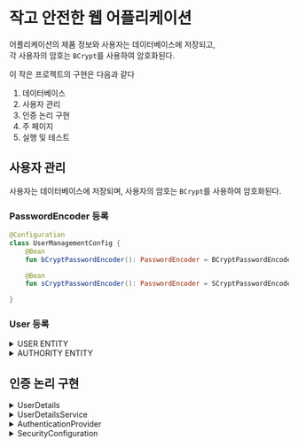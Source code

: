 # 작고 안전한 웹 어플리케이션

어플리케이션의 제품 정보와 사용자는 데이터베이스에 저장되고, \
각 사용자의 암호는 `BCrypt`를 사용하여 암호화된다. 

이 작은 프로젝트의 구현은 다음과 같다

1. 데이터베이스
2. 사용자 관리
3. 인증 논리 구현
4. 주 페이지
5. 실행 및 테스트

## 사용자 관리

사용자는 데이터베이스에 저장되며, 사용자의 암호는 `BCrypt`를 사용하여 암호화된다.

### PasswordEncoder 등록

```kotlin
@Configuration
class UserManagementConfig {
    @Bean
    fun bCryptPasswordEncoder(): PasswordEncoder = BCryptPasswordEncoder()

    @Bean
    fun sCryptPasswordEncoder(): PasswordEncoder = SCryptPasswordEncoder()

}
```

### User 등록
<details markdown="1">
  <summary> USER ENTITY</summary>

```kotlin
@Entity
class User(
    @Id
    @GeneratedValue(strategy = GenerationType.IDENTITY)
    val id: Long = 0L,
    val username: String,
    val password: String,

    @Enumerated(EnumType.STRING)
    val algorithm: EncryptAlgorithm,

    @OneToMany
    val authorities: List<Authority>
) {

    enum class EncryptAlgorithm {
        BCRYPT, SCRYPT
    }
}

interface UserRepository: JpaRepository<User, Long> {

    fun findByUsername(username: String): User?
}
```
</details>
<details markdown="1">
  <summary> AUTHORITY ENTITY</summary>

```kotlin
@Entity
class Authority(
    @Id
    @GeneratedValue(strategy = GenerationType.IDENTITY)
    val id: Long = 0L,
    val name: String,
    @ManyToOne
    @JoinColumn(name = "user")
    val user: User
) {

}

interface AuthorityRepository: JpaRepository<Authority, Long> {
}
```
</details>

## 인증 논리 구현

<details markdown="1">
  <summary> UserDetails</summary>

```kotlin
class CustomUserDetails(
    private val user: User
): UserDetails {
    override fun getAuthorities(): List<GrantedAuthority> = user.authorities
        .map { authority -> GrantedAuthority { authority.name } }
        .toList()

    override fun getPassword(): String = user.password

    override fun getUsername(): String = user.username

    override fun isAccountNonExpired(): Boolean = true

    override fun isAccountNonLocked(): Boolean = true

    override fun isCredentialsNonExpired(): Boolean = true

    override fun isEnabled(): Boolean = true
}
```
</details>

<details markdown="1">
  <summary> UserDetailsService </summary>

```kotlin
@Service
class CustomUserDetailService(
    private val userRepository: UserRepository
) : UserDetailsService {

    override fun loadUserByUsername(username: String): UserDetails = userRepository.findByUsername(username)
        ?.let { CustomUserDetails(it) }
        ?: throw UsernameNotFoundException("User not found")
}
```
</details>

<details markdown="1">
  <summary> AuthenticationProvider </summary>

```kotlin
@Service
class CustomAuthenticationProvider(
    private val userDetailService: CustomUserDetailService,
) : AuthenticationProvider {
    private val sCryptPasswordEncoder: SCryptPasswordEncoder = SCryptPasswordEncoder.defaultsForSpringSecurity_v5_8()
    private val bCryptPasswordEncoder: BCryptPasswordEncoder = BCryptPasswordEncoder()

    override fun authenticate(authentication: Authentication): Authentication {
        val name = authentication.name
        val password = authentication.credentials.toString()
        val user: CustomUserDetails = userDetailService.loadUserByUsername(name)

        return when (user.getUser.algorithm) {
            BCRYPT -> {
                bCryptPasswordEncoder.matches(password, user.password)
            }
            SCRYPT -> {
                sCryptPasswordEncoder.matches(password, user.password)
            }
        }
            .takeIf { it }
            ?.let { return UsernamePasswordAuthenticationToken(user.username, user.password, user.authorities) }
            ?: throw BadCredentialsException("Bad credentials")
    }

    override fun supports(authentication: Class<*>): Boolean = UsernamePasswordAuthenticationToken::class.java.isAssignableFrom(authentication)
}
```
</details>

<details markdown="1">
  <summary> SecurityConfiguration </summary>

```kotlin
@Configuration
@EnableWebSecurity
class SecurityConfiguration(
    private val authenticationProvider: CustomAuthenticationProvider
) {


    @Bean
    fun securityFilterChain(http: HttpSecurity): SecurityFilterChain = http
        .formLogin { it.loginPage("/login")
            .successHandler { _, response, _ -> response.sendRedirect("/hello") }
            .failureHandler { _, response, _ -> response.sendRedirect("/error") }
        }
        .authorizeHttpRequests { it.anyRequest().authenticated() }
        .authenticationProvider(authenticationProvider)
        .build()

}
```
</details>